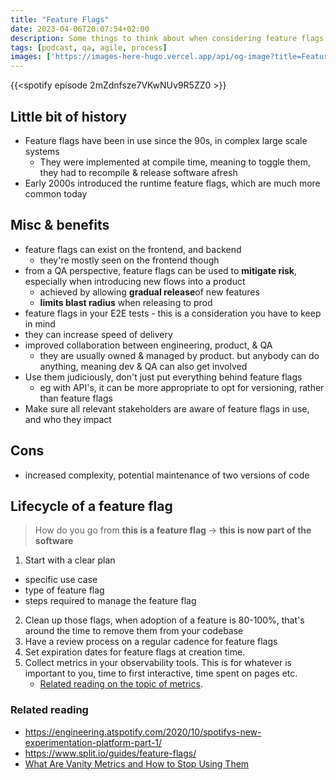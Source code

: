 ```yaml
---
title: "Feature Flags"
date: 2023-04-06T20:07:54+02:00
description: Some things to think about when considering feature flags
tags: [podcast, qa, agile, process]
images: ['https://images-here-hugo.vercel.app/api/og-image?title=Feature%20Flags']
---
```



{{<spotify episode 2mZdnfsze7VKwNUv9R5ZZ0 >}}

## Little bit of history
- Feature flags have been in use since the 90s, in complex large scale systems
  - They were implemented at compile time, meaning to toggle them, they had to recompile & release software afresh
- Early 2000s introduced the runtime feature flags, which are much more common today

## Misc & benefits
- feature flags can exist on the frontend, and backend
  - they're mostly seen on the frontend though
- from a QA perspective, feature flags can be used to **mitigate risk**, especially when introducing new flows into a product
  - achieved by allowing **gradual release**of new features
  - **limits blast radius** when releasing to prod
- feature flags in your E2E tests - this is a consideration you have to keep in mind
- they can increase speed of delivery
- improved collaboration between engineering, product, & QA
  - they are usually owned & managed by product. but anybody can do anything, meaning dev & QA can also get involved
- Use them judiciously, don't just put everything behind feature flags
  - eg with API's, it can be more appropriate to opt for versioning, rather than feature flags
- Make sure all relevant stakeholders are aware of feature flags in use, and who they impact

## Cons
- increased complexity, potential maintenance of two versions of code

## Lifecycle of a feature flag
> How do you go from **this is a feature flag** -> **this is now part of the software**

1. Start with a clear plan
  - specific use case
  - type of feature flag
  - steps required to manage the feature flag
2. Clean up those flags, when adoption of a feature is 80-100%, that's around the time to remove them from your codebase
3. Have a review process on a regular cadence for feature flags
4. Set expiration dates for feature flags at creation time.
5. Collect metrics in your observability tools. This is for whatever is important to you, time to first interactive, time spent on pages etc.
   - [Related reading on the topic of metrics](https://readwise.io/reader/shared/01gx3xxjdqd4dn0kftwb323pv3).

### Related reading
- https://engineering.atspotify.com/2020/10/spotifys-new-experimentation-platform-part-1/
- https://www.split.io/guides/feature-flags/
- [What Are Vanity Metrics and How to Stop Using Them](https://readwise.io/reader/shared/01gx3xxjdqd4dn0kftwb323pv3)